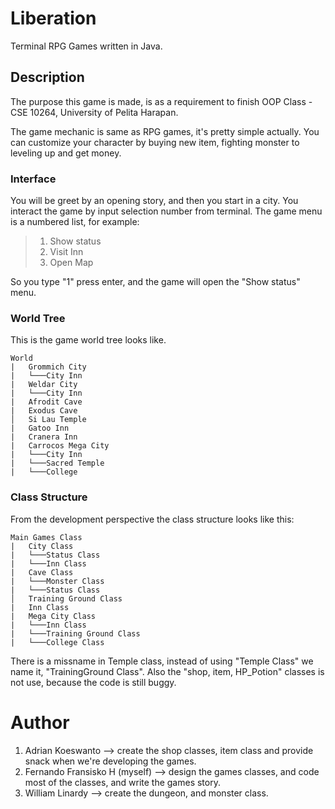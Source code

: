 # Liberation
Terminal RPG Games written in Java.

## Description
The purpose this game is made, is as a requirement to finish OOP Class - CSE 10264, University of Pelita Harapan.

The game mechanic is same as RPG games, it's pretty simple actually. You can customize your character by buying new item, fighting monster to leveling up and get money.

### Interface
You will be greet by an opening story, and then you start in a city. You interact the game by input selection number from terminal. The game menu is a numbered list, for example:
> 1. Show status
> 2. Visit Inn
> 3. Open Map

So you type "1" press enter, and the game will open the "Show status" menu.

### World Tree
This is the game world tree looks like.
```
World
|   Grommich City
|   └───City Inn
|   Weldar City
|   └───City Inn
|   Afrodit Cave
|   Exodus Cave
│   Si Lau Temple
|   Gatoo Inn
|   Cranera Inn
|   Carrocos Mega City
|   └───City Inn
|   └───Sacred Temple
|   └───College
```

### Class Structure
From the development perspective the class structure looks like this:
```
Main Games Class
|   City Class
|   └───Status Class
|   └───Inn Class
|   Cave Class
|   └───Monster Class
|   └───Status Class
│   Training Ground Class
|   Inn Class
|   Mega City Class
|   └───Inn Class
|   └───Training Ground Class
|   └───College Class
```

There is a missname in Temple class, instead of using "Temple Class" we name it, "TrainingGround Class". Also the "shop, item, HP_Potion"  classes is not use, because the code is still buggy.

# Author
1. Adrian Koeswanto --> create the shop classes, item class and provide snack when we're developing the games.
2. Fernando Fransisko H (myself) --> design the games classes, and code most of the classes, and write the games story.
3. William Linardy --> create the dungeon, and monster class.
